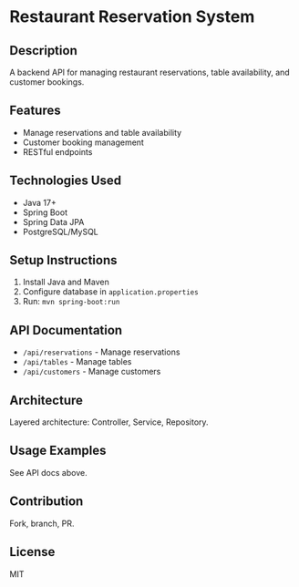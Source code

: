 # Restaurant Reservation System

## Description
A backend API for managing restaurant reservations, table availability, and customer bookings.

## Features
- Manage reservations and table availability
- Customer booking management
- RESTful endpoints

## Technologies Used
- Java 17+
- Spring Boot
- Spring Data JPA
- PostgreSQL/MySQL

## Setup Instructions
1. Install Java and Maven
2. Configure database in `application.properties`
3. Run: `mvn spring-boot:run`

## API Documentation
- `/api/reservations` - Manage reservations
- `/api/tables` - Manage tables
- `/api/customers` - Manage customers

## Architecture
Layered architecture: Controller, Service, Repository.

## Usage Examples
See API docs above.

## Contribution
Fork, branch, PR.

## License
MIT

